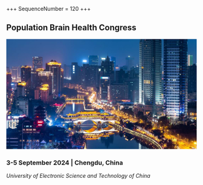+++
SequenceNumber = 120
+++

## Population Brain Health Congress

![Chengdu](/assets/images/chengdu.jpg 'Chengdun')

### 3-5 September 2024 | Chengdu, China

*University of Electronic Science and Technology of China*
